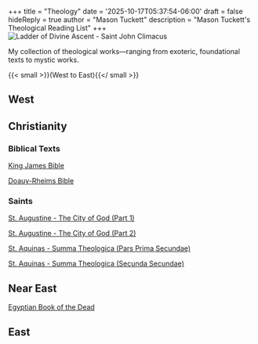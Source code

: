 +++
title =  "Theology"
date = '2025-10-17T05:37:54-06:00'
draft = false
hideReply = true
author = "Mason Tuckett"
description = "Mason Tuckett's Theological Reading List"
+++
![Ladder of Divine Ascent - Saint John Climacus](/images/texts/theology/ladder.webp)

My collection of theological works—ranging from exoteric, foundational texts to mystic works.

{{< small >}}(West to East){{</ small >}}

## West

## Christianity

### Biblical Texts

[King James Bible](/texts/theology/King_James-The_Bible.epub)

[Doauy-Rheims Bible](/texts/theology/Doauy_Rheims-The_Bible.epub)

### Saints

[St. Augustine - The City of God (Part 1)](/texts/theology/Augustine-The_City_of_God1.epub)

[St. Augustine - The City of God (Part 2)](/texts/theology/Augustine-The_City_of_God2.epub)

[St. Aquinas - Summa Theologica (Pars Prima Secundae)](/texts/theology/Thomas_Aquinas-Pars_Prima_Secundae.epub)

[St. Aquinas - Summa Theologica (Secunda Secundae)](/texts/theology/Thomas_Aquinas-Secunda_Secundae.epub)

## Near East

[Egyptian Book of the Dead](/texts/theology/Egyptian_Book_of_the_Dead.epub)

## East

